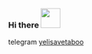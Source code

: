 ### Hi there <img src="https://user-images.githubusercontent.com/87004621/208932273-0f505710-5adb-4d6f-ad0b-5879afe90956.gif" width="40" height="40">

telegram [yelisavetaboo](https://t.me/yelisavetaboo)
<!--  ----- -->

<!-- - 🌱 I’m currently learning frontend develo -->

<!-- ![GuZ8yHhFQDU](https://user-images.githubusercontent.com/87004621/207284883-24bf25d6-377a-4307-8c92-b7ca5ca351df.jpg) -->




<!--
**frommenine/frommenine** is a ✨ _special_ ✨ repository because its `README.md` (this file) appears on your GitHub profile.

Here are some ideas to get you started:

- 🔭 I’m currently working on ...
 ...
- 👯 I’m looking to collaborate on ...
- 🤔 I’m looking for help with ...
- 💬 Ask me about ...
- 📫 How to reach me: ...
- 😄 Pronouns: ...
- ⚡ Fun fact: ...
-->
